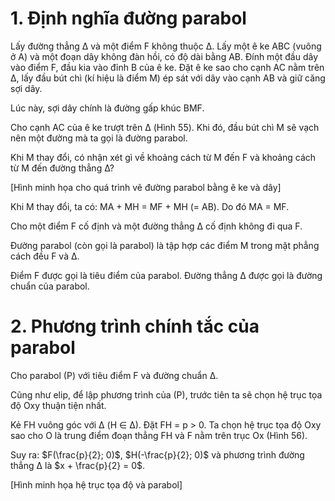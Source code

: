 # 1. Định nghĩa đường parabol

Lấy đường thẳng Δ và một điểm F không thuộc Δ. Lấy một ê ke ABC (vuông ở A) và một đoạn dây không đàn hồi, có độ dài bằng AB. Đính một đầu dây vào điểm F, đầu kia vào đỉnh B của ê ke. Đặt ê ke sao cho cạnh AC nằm trên Δ, lấy đầu bút chì (kí hiệu là điểm M) ép sát với dây vào cạnh AB và giữ căng sợi dây.

Lúc này, sợi dây chính là đường gấp khúc BMF.

Cho cạnh AC của ê ke trượt trên Δ (Hình 55). Khi đó, đầu bút chì M sẽ vạch nên một đường mà ta gọi là đường parabol.

Khi M thay đổi, có nhận xét gì về khoảng cách từ M đến F và khoảng cách từ M đến đường thẳng Δ?

[Hình minh họa cho quá trình vẽ đường parabol bằng ê ke và dây]

Khi M thay đổi, ta có: MA + MH = MF + MH (= AB).
Do đó MA = MF.

Cho một điểm F cố định và một đường thẳng Δ cố định không đi qua F.

Đường parabol (còn gọi là parabol) là tập hợp các điểm M trong mặt phẳng cách đều F và Δ.

Điểm F được gọi là tiêu điểm của parabol. Đường thẳng Δ được gọi là đường chuẩn của parabol.

# 2. Phương trình chính tắc của parabol

Cho parabol (P) với tiêu điểm F và đường chuẩn Δ.

Cũng như elip, để lập phương trình của (P), trước tiên ta sẽ chọn hệ trục tọa độ Oxy thuận tiện nhất.

Kẻ FH vuông góc với Δ (H ∈ Δ). Đặt FH = p > 0. Ta chọn hệ trục tọa độ Oxy sao cho O là trung điểm đoạn thẳng FH và F nằm trên trục Ox (Hình 56).

Suy ra: $F(\frac{p}{2}; 0)$, $H(-\frac{p}{2}; 0)$ và phương trình đường thẳng Δ là $x + \frac{p}{2} = 0$.

[Hình minh họa hệ trục tọa độ và parabol]